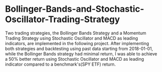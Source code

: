 # Bollinger-Bands-and-Stochastic-Oscillator-Trading-Strategy

Two trading strategies, the Bollinger Bands Strategy and a Momentum Trading Strategy using Stochastic Oscillator and MACD as leading indicators, are implemented in the following project. After implementing both strategies and backtesting using past data starting from 2018-01-01, while the Bollinger Bands strategy had minimal return, I was able to achieve a 50% better return using Stochastic Oscillator and MACD as leading indicator compared to a benchmark's(SPY ETF) return.
